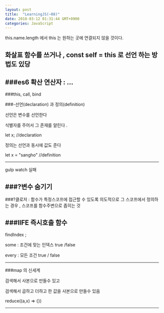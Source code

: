 ```yaml
---
layout: post
title:  "LearningJS(~08)"
date: 2018-03-12 01:31:44 GMT+0900 
categories: JavaScript
---
```


this.name.length 에서 this 는 원하는 곳에 연결되지 않을 것이다.

화살표 함수를 쓰거나 ,  const self = this 로 선언 하는 방법도 있당
---
###es6 확산 연산자 : ...
---
###this, call, bind 


###-선언(declaration) 과 정의(definition)

선언은 변수를 선언한다

식별자를 주어서 그 존재를 알린다 .

let x;  //declaration  

정의는 선언과 동시에 값도 준다

let x = "sangho" //definition

---
gulp watch 실패


###?변수 숨기기 
---

###?클로저 : 함수가 특정스코프에 접근할 수 있도록 의도적으로 그 스코프에서 정의하는 경우 , 스코프를 함수주변으로 좁히는 것

⁭###IIFE 즉시호출 함수
---
findIndex ;

some : 조건에 맞는 인덱스 true /false 

every : 모든 조건 true / false 

---

###map 의 신세계 

검색해서 사본으로 만들수 있고

검색해서 곱하고 더하고 한 값을 사본으로 만들수 있음


reduce((a,x) => {})

---
